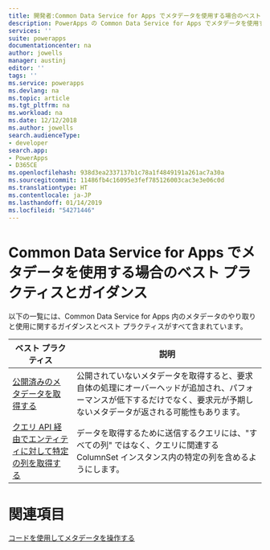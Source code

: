 ```yaml
---
title: 開発者:Common Data Service for Apps でメタデータを使用する場合のベスト プラクティスとガイダンス | Microsoft Docs
description: PowerApps の Common Data Service for Apps でメタデータを使用する場合の開発者向けベスト プラクティスとガイダンス
services: ''
suite: powerapps
documentationcenter: na
author: jowells
manager: austinj
editor: ''
tags: ''
ms.service: powerapps
ms.devlang: na
ms.topic: article
ms.tgt_pltfrm: na
ms.workload: na
ms.date: 12/12/2018
ms.author: jowells
search.audienceType:
- developer
search.app:
- PowerApps
- D365CE
ms.openlocfilehash: 938d3ea2337137b1c78a1f4849191a261ac7a30a
ms.sourcegitcommit: 11486fb4c16095e3fef785126003cac3e3e06c0d
ms.translationtype: HT
ms.contentlocale: ja-JP
ms.lasthandoff: 01/14/2019
ms.locfileid: "54271446"
---
```

# <a name="best-practices-and-guidance-while-working-with-metadata-for-the-common-data-service-for-apps"></a>Common Data Service for Apps でメタデータを使用する場合のベスト プラクティスとガイダンス

以下の一覧には、Common Data Service for Apps 内のメタデータのやり取りと使用に関するガイダンスとベスト プラクティスがすべて含まれています。


|ベスト プラクティス  |説明  |
|---------|---------|
|[公開済みのメタデータを取得する](retrieve-published-metadata.md)     |公開されていないメタデータを取得すると、要求自体の処理にオーバーヘッドが追加され、パフォーマンスが低下するだけでなく、要求元が予期しないメタデータが返される可能性もあります。         |
|[クエリ API 経由でエンティティに対して特定の列を取得する](retrieve-specific-columns-entity-via-query-apis.md)     |データを取得するために送信するクエリには、"すべての列" ではなく、クエリに関連する ColumnSet インスタンス内の特定の列を含めるようにします。         |

# <a name="see-also"></a>関連項目
[コードを使用してメタデータを操作する](../../metadata-services.md)<br />